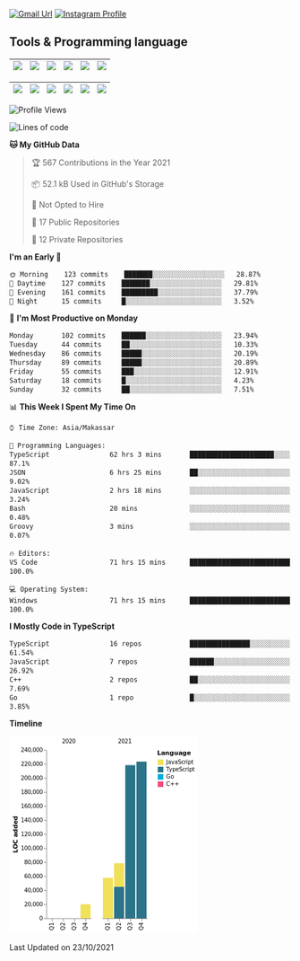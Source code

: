 [![Gmail Url](https://img.shields.io/twitter/url?label=aaulia.raahman@gmail.com&logo=gmail&style=social&url=http%3A%2F%2Fmailto%3Acontact.aaulia.raahman@gmail.com)](mailto:aaulia.raahman@gmail.com) [![Instagram Profile](https://img.shields.io/twitter/url?label=auliyrhman&logo=instagram&style=social&url=https://www.instagram.com/auliyrhman/)](https://www.instagram.com/auliyrhman)

## Tools & Programming language

| [<img src="https://upload.wikimedia.org/wikipedia/commons/4/4c/Typescript_logo_2020.svg" width="50">]() | [<img src="https://cdn.svgporn.com/logos/javascript.svg" width="50">]() | [<img src="https://cdn.svgporn.com/logos/mysql.svg" width="50">]() | <img src="https://cdn.svgporn.com/logos/firebase.svg" width="50"/> | <img src="https://cdn.svgporn.com/logos/mongodb.svg" width="50"/> | <img src="https://cdn.worldvectorlogo.com/logos/c.svg" width="50"/> |
| ------------------------------------------------------------------------------------------------------- | ----------------------------------------------------------------------- | --------------------------------------------------------------------------------------------- | ------------------------------------------------------------------ | ----------------------------------------------------------- | ------------------------------------------------------------------ |

| [<img src="https://www.svgrepo.com/show/306460/nestjs.svg" width="50">]() | [<img src="https://camo.githubusercontent.com/8ac3f7b51de4853384673841868d1c6eb9de77c3b44a891dc53ff9ec27457d3f/68747470733a2f2f636e63662d6272616e64696e672e6e65746c6966792e6170702f696d672f70726f6a656374732f677270632f686f72697a6f6e74616c2f636f6c6f722f677270632d686f72697a6f6e74616c2d636f6c6f722e737667" width="50">]() | [<img src="https://upload.wikimedia.org/wikipedia/commons/8/8e/Nextjs-logo.svg" width="50">]() | [<img src="https://upload.wikimedia.org/wikipedia/commons/a/a7/React-icon.svg" width="50">]() |  [<img src="https://upload.wikimedia.org/wikipedia/commons/d/d9/Node.js_logo.svg" width="50">]() | [<img src="https://cdn.svgporn.com/logos/express.svg" width="50">]() |
| ---------------------------------------------------------------------------------------------- | --------------------------------------------------------------------------------------------------------------------------------------------------------------------------------------------------------------------------------------------------------------------------------------------------------------------------- | ------------------------------------------------------------------------- | ------------------------------------------------------------------- | ------------------------------------------------------------------- | ------------------------------------------------------------------- |


<!--
**aulyarahman/aulyarahman** is a ✨ _special_ ✨ repository because its `README.md` (this file) appears on your GitHub profile.

Here are some ideas to get you started:

- 🔭 I’m currently working on ...
- 🌱 I’m currently learning ...
- 👯 I’m looking to collaborate on ...
- 🤔 I’m looking for help with ...
- 💬 Ask me about ...
- 📫 How to reach me: ...
- 😄 Pronouns: ...
- ⚡ Fun fact: ...
-->

<!--START_SECTION:waka-->
![Profile Views](http://img.shields.io/badge/Profile%20Views-0-blue)

![Lines of code](https://img.shields.io/badge/From%20Hello%20World%20I%27ve%20Written-598358%20lines%20of%20code-blue)

**🐱 My GitHub Data** 

> 🏆 567 Contributions in the Year 2021
 > 
> 📦 52.1 kB Used in GitHub's Storage 
 > 
> 🚫 Not Opted to Hire
 > 
> 📜 17 Public Repositories 
 > 
> 🔑 12 Private Repositories  
 > 
**I'm an Early 🐤** 

```text
🌞 Morning    123 commits    ███████░░░░░░░░░░░░░░░░░░   28.87% 
🌆 Daytime    127 commits    ███████░░░░░░░░░░░░░░░░░░   29.81% 
🌃 Evening    161 commits    █████████░░░░░░░░░░░░░░░░   37.79% 
🌙 Night      15 commits     █░░░░░░░░░░░░░░░░░░░░░░░░   3.52%

```
📅 **I'm Most Productive on Monday** 

```text
Monday       102 commits    ██████░░░░░░░░░░░░░░░░░░░   23.94% 
Tuesday      44 commits     ██░░░░░░░░░░░░░░░░░░░░░░░   10.33% 
Wednesday    86 commits     █████░░░░░░░░░░░░░░░░░░░░   20.19% 
Thursday     89 commits     █████░░░░░░░░░░░░░░░░░░░░   20.89% 
Friday       55 commits     ███░░░░░░░░░░░░░░░░░░░░░░   12.91% 
Saturday     18 commits     █░░░░░░░░░░░░░░░░░░░░░░░░   4.23% 
Sunday       32 commits     ██░░░░░░░░░░░░░░░░░░░░░░░   7.51%

```


📊 **This Week I Spent My Time On** 

```text
⌚︎ Time Zone: Asia/Makassar

💬 Programming Languages: 
TypeScript               62 hrs 3 mins       █████████████████████░░░░   87.1% 
JSON                     6 hrs 25 mins       ██░░░░░░░░░░░░░░░░░░░░░░░   9.02% 
JavaScript               2 hrs 18 mins       ░░░░░░░░░░░░░░░░░░░░░░░░░   3.24% 
Bash                     20 mins             ░░░░░░░░░░░░░░░░░░░░░░░░░   0.48% 
Groovy                   3 mins              ░░░░░░░░░░░░░░░░░░░░░░░░░   0.07%

🔥 Editors: 
VS Code                  71 hrs 15 mins      █████████████████████████   100.0%

💻 Operating System: 
Windows                  71 hrs 15 mins      █████████████████████████   100.0%

```

**I Mostly Code in TypeScript** 

```text
TypeScript               16 repos            ███████████████░░░░░░░░░░   61.54% 
JavaScript               7 repos             ██████░░░░░░░░░░░░░░░░░░░   26.92% 
C++                      2 repos             ██░░░░░░░░░░░░░░░░░░░░░░░   7.69% 
Go                       1 repo              █░░░░░░░░░░░░░░░░░░░░░░░░   3.85%

```


**Timeline**

![Chart not found](https://raw.githubusercontent.com/aulyarahman/aulyarahman/main/charts/bar_graph.png) 


 Last Updated on 23/10/2021
<!--END_SECTION:waka-->

